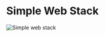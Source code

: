 # Simple Web Stack
![Simple web stack](https://drive.google.com/drive/folders/1qV6K7uPIBaXdu30WT3My59tf3MYLKPQ0)

